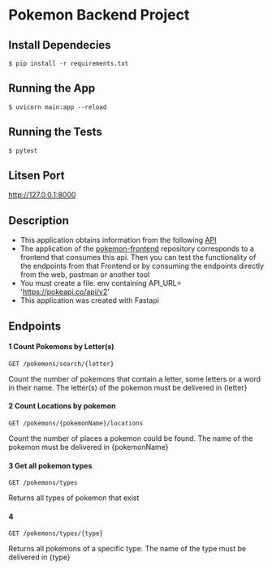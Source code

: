 # Pokemon Backend Project

## Install Dependecies
    $ pip install -r requirements.txt

## Running the App
    $ uvicorn main:app --reload 

## Running the Tests
    $ pytest

## Litsen Port 
 http://127.0.0.1:8000

## Description
- This application obtains information from the following [API](https://pokeapi.co/api/v2)
- The application of the [pokemon-frontend](https://github.com/Benjale/pokemon-frontend) repository corresponds to a frontend that consumes this api. Then you can test the functionality of the endpoints from that Frontend or by consuming the endpoints directly from the web, postman or another tool
- You must create a file. env containing API_URL= 'https://pokeapi.co/api/v2'
- This application was created with Fastapi
  
## Endpoints
#### 1 Count Pokemons by Letter(s)

    GET /pokemons/search/{letter}

Count the number of pokemons that contain a letter, some letters or a word in their name. The letter(s) of the pokemon must be delivered in {letter}

#### 2 Count Locations by pokemon

    GET /pokemons/{pokemonName}/locations

Count the number of places a pokemon could be found. The name of the pokemon must be delivered in {pokemonName}

#### 3 Get all pokemon types

    GET /pokemons/types

Returns all types of pokemon that exist

#### 4

    GET /pokemons/types/{type}

Returns all pokemons of a specific type. The name of the type must be delivered in {type}